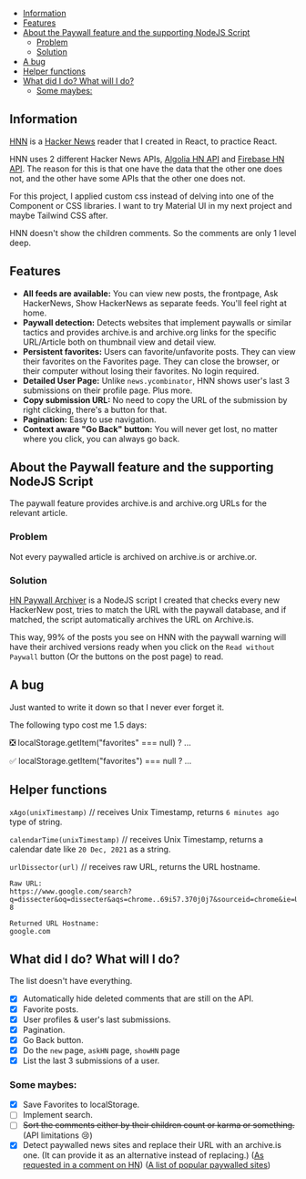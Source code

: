 - [Information](#information)
- [Features](#features)
- [About the Paywall feature and the supporting NodeJS Script](#about-the-paywall-feature-and-the-supporting-nodejs-script)
  - [Problem](#problem)
  - [Solution](#solution)
- [A bug](#a-bug)
- [Helper functions](#helper-functions)
- [What did I do? What will I do?](#what-did-i-do-what-will-i-do)
  - [Some maybes:](#some-maybes)

## Information

[HNN](https://hnnetwork-a2abe.web.app/) is a [Hacker News](https://news.ycombinator.com/) reader that I created in React, to practice React.

HNN uses 2 different Hacker News APIs, [Algolia HN API](https://hn.algolia.com/api) and [Firebase HN API](https://github.com/HackerNews/API). The reason for this is that one have the data that the other one does not, and the other have some APIs that the other one does not.

For this project, I applied custom css instead of delving into one of the Component or CSS libraries. I want to try Material UI in my next project and maybe Tailwind CSS after.

HNN doesn't show the children comments. So the comments are only 1 level deep.

## Features

- **All feeds are available:** You can view new posts, the frontpage, Ask HackerNews, Show HackerNews as separate feeds. You'll feel right at home.
- **Paywall detection:** Detects websites that implement paywalls or similar tactics and provides archive.is and archive.org links for the specific URL/Article both on thumbnail view and detail view.
- **Persistent favorites:** Users can favorite/unfavorite posts. They can view their favorites on the Favorites page. They can close the browser, or their computer without losing their favorites. No login required.
- **Detailed User Page:** Unlike `news.ycombinator`, HNN shows user's last 3 submissions on their profile page. Plus more.
- **Copy submission URL:** No need to copy the URL of the submission by right clicking, there's a button for that.
- **Pagination:** Easy to use navigation.
- **Context aware "Go Back" button:** You will never get lost, no matter where you click, you can always go back.

## About the Paywall feature and the supporting NodeJS Script

The paywall feature provides archive.is and archive.org URLs for the relevant article.

### Problem

Not every paywalled article is archived on archive.is or archive.or.

### Solution

[HN Paywall Archiver](https://github.com/EmreYYZ/HN-Paywall-Archive) is a NodeJS script I created that checks every new HackerNew post, tries to match the URL with the paywall database, and if matched, the script automatically archives the URL on Archive.is.

This way, 99% of the posts you see on HNN with the paywall warning will have their archived versions ready when you click on the `Read without Paywall` button (Or the buttons on the post page) to read.

## A bug

Just wanted to write it down so that I never ever forget it.

The following typo cost me 1.5 days:

❎ localStorage.getItem("favorites" === null) ? ...

✅ localStorage.getItem("favorites") === null ? ...

## Helper functions

`xAgo(unixTimestamp)` // receives Unix Timestamp, returns `6 minutes ago` type of string.

`calendarTime(unixTimestamp)` // receives Unix Timestamp, returns a calendar date like `20 Dec, 2021` as a string.

`urlDissector(url)` // receives raw URL, returns the URL hostname.

```
Raw URL:
https://www.google.com/search?q=dissecter&oq=dissecter&aqs=chrome..69i57.370j0j7&sourceid=chrome&ie=UTF-8

Returned URL Hostname:
google.com
```

## What did I do? What will I do?

The list doesn't have everything.

- [x] Automatically hide deleted comments that are still on the API.
- [x] Favorite posts.
- [x] User profiles & user's last submissions.
- [x] Pagination.
- [x] Go Back button.
- [x] Do the `new` page, `askHN` page, `showHN` page
- [x] List the last 3 submissions of a user.

### Some maybes:

- [x] Save Favorites to localStorage.
- [ ] Implement search.
- [ ] ~~Sort the comments either by their children count or karma or something.~~ (API limitations 😢)
- [x] Detect paywalled news sites and replace their URL with an archive.is one. (It can provide it as an alternative instead of replacing.) ([As requested in a comment on HN](https://news.ycombinator.com/item?id=27722427)) ([A list of popular paywalled sites](https://github.com/iamadamdev/bypass-paywalls-chrome/blob/master/src/js/sites.js))
